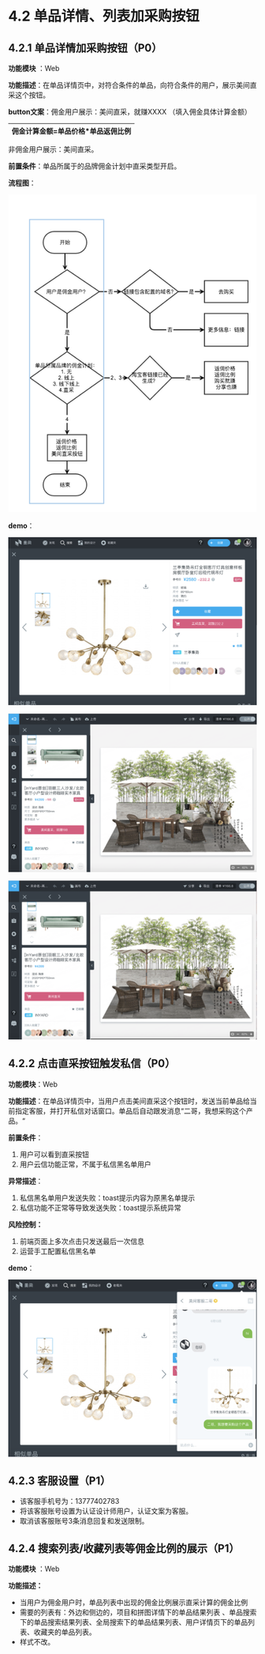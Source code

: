 # 4.2 单品详情、列表加采购按钮

## 4.2.1 单品详情加采购按钮（P0）

**功能模块** ：Web

**功能描述**：在单品详情页中，对符合条件的单品，向符合条件的用户，展示美间直采这个按钮。

**button文案**：佣金用户展示：美间直采，就赚XXXX  （填入佣金具体计算金额）

| 佣金计算金额=单品价格\*单品返佣比例 |
| --- |


非佣金用户展示：美间直采。

**前置条件**：单品所属于的品牌佣金计划中直采类型开启。

**流程图**：

![](../.gitbook/assets/dan-pin-xiang-qing.png)

**demo**：

![](../.gitbook/assets/ping-mu-kuai-zhao-20180620-xia-wu-2.03.26.png)

![](../.gitbook/assets/ping-mu-kuai-zhao-20180628-shang-wu-9.34.48.png)

![](../.gitbook/assets/ping-mu-kuai-zhao-20180628-shang-wu-9.36.42.png)

## 4.2.2 点击直采按钮触发私信（P0）

**功能模块**：Web

**功能描述**：在单品详情页中，当用户点击美间直采这个按钮时，发送当前单品给当前指定客服，并打开私信对话窗口。单品后自动跟发消息“二哥，我想采购这个产品。“

**前置条件**：

1. 用户可以看到直采按钮
2. 用户云信功能正常，不属于私信黑名单用户

**异常描述**：

1. 私信黑名单用户发送失败：toast提示内容为原黑名单提示
2. 私信功能不正常等导致发送失败：toast提示系统异常

**风险控制：**

1. 前端页面上多次点击只发送最后一次信息
2. 运营手工配置私信黑名单

**demo**：

![](../.gitbook/assets/ping-mu-kuai-zhao-20180620-xia-wu-2.08.15.png)



## 4.2.3 客服设置（P1）

* 该客服手机号为：13777402783
* 将该客服账号设置为认证设计师用户，认证文案为客服。
* 取消该客服账号3条消息回复和发送限制。



## 4.2.4 搜索列表/收藏列表等佣金比例的展示（P1）

**功能模块** ：Web

**功能描述：**

* 当用户为佣金用户时，单品列表中出现的佣金比例展示直采计算的佣金比例
* 需要的列表有：外边和侧边的，项目和拼图详情下的单品结果列表 、单品搜索下的单品搜索结果列表、全局搜索下的单品结果列表、用户详情页下的单品列表、收藏夹的单品列表。
* 样式不改。



